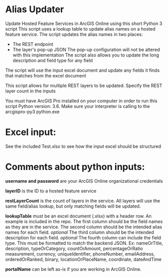 # Alias Updater
Update Hosted Feature Services in ArcGIS Online using this short Python 3 script
This script uses a lookup table to update alias names on a hosted feature service.
The script updates the alias names in two places:
  - The REST endpoint
  - The layer's pop-up JSON
The pop-up configuration will not be altered with this implementation
The script also allows you to update the long description and field type for any field

The script will use the input excel document and update any fields it finds that matches from the excel document

This script allows for multiple REST layers to be updated. Specify the REST layer count in the inputs

You must have ArcGIS Pro installed on your computer in order to run this script
Python version: 3.6. Make sure your interpreter is calling to the arcgispro-py3 python.exe

# Excel input:
See the included Test.xlsx to see how the input excel should be structured

# Comments about python inputs:
**username and password** are your ArcGIS Online organizational credentials

**layerID** is the ID to a hosted feature service 

**restLayerCount** is the count of layers in the service. All layers will use
              the same field/alias lookup, but only matching fields will be updated.

**lookupTable** must be an excel document (.xlsx) with a header row. An example is included in the repo.
The first column should be the field names as they are in the service.
The second column should be the intended alias names for each field.
*optional* The third column should be the intended description for each field.
*optional* The fourth column can include the field type. This must be formatted
          to match the backend JSON. 
           Ex:  nameOrTitle, description, typeOrCategory, countOrAmount, percentageOrRatio
               measurement, currency, uniqueIdentifier, phoneNumber, emailAddress,
               orderedOrRanked, binary, locationOrPlaceName, coordinate, dateAndTime

 **portalName** can be left as-is if you are working in ArcGIS Online.
